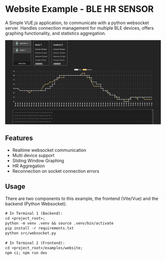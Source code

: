 # Website Example - BLE HR SENSOR

A Simple VUE.js application, to communicate with a python websocket server. Handles connection management for multiple BLE devices, offers graphing functionality, and statistics aggregation. 

![Web Application Screenshot](../../images/web.png)

## Features
- Realtime websocket communication
- Multi device support
- Sliding Window Graphing
- HR Aggregation
- Reconnection on socket connection errors


## Usage
There are two components to this example, the frontend (Vite/Vue) and the backend (Python Websocket).
```shell
# In Terminal 1 (Backend):
cd <project_root>;
python -m venv .venv && source .venv/bin/activate
pip install -r requirements.txt
python src/websocket.py

# In Terminal 2 (Frontend):
cd <project_root>/examples/website;
npm ci; npm run dev
```